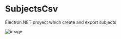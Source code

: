 # SubjectsCsv
Electron.NET proyect which create and export subjects

![image](http://g.recordit.co/fBM3ufk2aW.gif)

